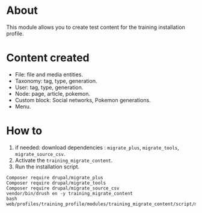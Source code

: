 # About

This module allows you to create test content for the training installation profile.

# Content created

* File: file and media entities.
* Taxonomy: tag, type, generation.
* User: tag, type, generation.
* Node: page, article, pokemon.
* Custom block: Social networks, Pokemon generations.
* Menu.

# How to

1. if needed: download dependencies : ``migrate_plus``, ``migrate_tools``, ``migrate_source_csv``.
2. Activate the ``training_migrate_content``.
3. Run the installation script.


```
Composer require drupal/migrate_plus
Composer require drupal/migrate_tools
Composer require drupal/migrate_source_csv
vendor/bin/drush en -y training_migrate_content
bash web/profiles/training_profile/modules/training_migrate_content/script/migrate.sh
```

